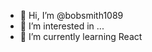 - 👋 Hi, I’m @bobsmith1089
- 👀 I’m interested in ...
- 🌱 I’m currently learning React


<!---
bobsmith1089/bobsmith1089 is a ✨ special ✨ repository because its `README.md` (this file) appears on your GitHub profile.
You can click the Preview link to take a look at your changes.
--->

